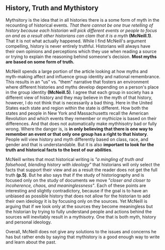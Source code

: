 ## History, Truth and Mythistory

Mythsitory is the idea that in all histories there is a some form of myth in the recounting of historical events. *That there cannot be one true retelling of history because each historian will pick different events or people to focus on and as a result other historians can clam that it is a myth* **(McNeill.1)**. That it is not what actually happened. While I find McNeill's argument compelling, history is never entirely truthful. Historians will always have their own opinions and perceptions which they use when reading a source or trying to explain the reasoning behind someone's decision. **Most myths are based on some form of truth.**

McNeill spends a large portion of the article looking at how myths and myth-making affect and influence group identity and national remembrance. This results in an "us" vs. "them" narrative that fosters an environment where different histories and myths develop depending on a person's place in the group identity **(McNeill.5)**. I agree that each group in society has a different view of history and they may believe in the myth of that history, however, I do not think that is necessarily a bad thing. Here in the United States each state and region within the state is different. How both the states and people in New York and Massachusetts recall the American Revolution and which events they remember or mythicize is based on their differences. And that does not automatically make mythhisotry bad or fully wrong. Where the danger is, is **in only believing that there is one way to remember an event or that only one group has a right to that history**. People will view history and myth differently based on class, race, and gender and that is understandable. But it is also **important to look for the truth and historical facts to the best of our abilities**.

McNeill writes that most historical writing is *"a mingling of truth and falsehood, blending history with ideology"* that historians will only select the facts that support their view and as a result the reader does not get the full truth **(p.5)**. But he also says that if the study of historiography and is focused only on the study of documents we move *"closer and closer to incoherence, chaos, and meaninglessness"*. Each of these points are interesting and slightly contradictory, because if the goal is to have an unbiased as possible history that does not allow for the historian to add their own ideology it is by focusing only on the sources. Yet McNeill is arguing that if we look only at the sources they become meaningless but the historian by trying to fully understand people and actions behind the sources will inevitably result in a mythisotry. One that is both myth, history and personal ideology.

Overall, McNeill does not give any solutions to the issues and concerns he has but rather ends by saying that mythistory is a good enough way to write and learn about the past.
